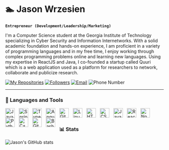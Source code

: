 # 🏊 Jason Wrzesien

**`Entrepreneur (Development/Leadership/Marketing)`**

I'm a Computer Science student at the Georgia Institute of Technology specializing in Cyber Security and Information Internetworks. With a solid academic foundation and hands-on experience, I am proficient in a variety of programming languages and in my free time, I enjoy working through complex programming problems online and learning new languages. Using my expertise in ReactJS and Java, I co-founded a startup called Quuri which is a web application used as a platform for researchers to network, collaborate and publicize research.

<p align="left">
    <a href="https://github.com/jasonwrzesien?tab=repositories">
        <img alt="My Repositories" src="https://custom-icon-badges.demolab.com/badge/-My%20Repos-blue?style=for-the-badge&logoColor=white&logo=repo"/></a> 
    <a href="https://github.com/jasonwrzesien?tab=followers">
        <img alt="Followers" src="https://custom-icon-badges.demolab.com/github/followers/jasonwrzesien?color=236ad3&labelColor=1155ba&style=for-the-badge&logo=person-add&label=Follow&logoColor=white"/></a> 
    <a href="mailto: jason.wrzesien@icloud.com">
        <img alt="Email" src="https://custom-icon-badges.demolab.com/badge/-jason.wrzesien@icloud.com-red?style=for-the-badge&logo=mention&logoColor=white"/></a>
    <a>
        <img alt="Phone Number" src="https://custom-icon-badges.demolab.com/badge/-770--742--1701-orange?style=for-the-badge&logo=phone&logoColor=white"/></a>
</p>

---

### 🧰 Languages and Tools

<img align="left" alt="Java" width="30px" style="padding-right:10px;" src="https://cdn.jsdelivr.net/gh/devicons/devicon/icons/java/java-original.svg"/>
<img align="left" alt="Spring" width="30px" style="padding-right:10px;" src="https://cdn.jsdelivr.net/gh/devicons/devicon/icons/spring/spring-original.svg" />
<img align="left" alt="TypeScript" width="30px" style="padding-right:10px;" src="https://cdn.jsdelivr.net/gh/devicons/devicon/icons/typescript/typescript-plain.svg" />
<img align="left" alt="Angular" width="30px" style="padding-right:10px;" src="https://cdn.jsdelivr.net/gh/devicons/devicon/icons/angularjs/angularjs-plain.svg" />
<img align="left" alt="Git" width="30px" style="padding-right:10px;" src="https://cdn.jsdelivr.net/gh/devicons/devicon/icons/git/git-original.svg" />
<img align="left" alt="Linux" width="30px" style="padding-right:10px;" src="https://cdn.jsdelivr.net/gh/devicons/devicon/icons/linux/linux-original.svg" />
<img align="left" alt="HTML" width="30px" style="padding-right:10px;" src="https://cdn.jsdelivr.net/gh/devicons/devicon/icons/html5/html5-plain.svg" />
<img align="left" alt="CSS" width="30px" style="padding-right:10px;" src="https://cdn.jsdelivr.net/gh/devicons/devicon/icons/css3/css3-plain.svg" />
<img align="left" alt="JavaScript" width="30px" style="padding-right:10px;" src="https://cdn.jsdelivr.net/gh/devicons/devicon/icons/javascript/javascript-plain.svg" />
<img align="left" alt="React" width="30px" style="padding-right:10px;" src="https://cdn.jsdelivr.net/gh/devicons/devicon/icons/react/react-original.svg" />
<img align="left" alt="NodeJS" width="30px" style="padding-right:10px;" src="https://cdn.jsdelivr.net/gh/devicons/devicon/icons/nodejs/nodejs-original.svg" />
<img align="left" alt="Python" width="30px" style="padding-right:10px;" src="https://cdn.jsdelivr.net/gh/devicons/devicon/icons/python/python-plain.svg" />
<img align="left" alt="C++" width="30px" style="padding-right:10px;" src="https://cdn.jsdelivr.net/gh/devicons/devicon/icons/cplusplus/cplusplus-line.svg" />
<img align="left" alt="GitHub" width="30px" style="padding-right:10px;" src="https://cdn.jsdelivr.net/gh/devicons/devicon/icons/github/github-original.svg" />
<img align="left" alt="Bash" width="30px" style="padding-right:10px;" src="https://cdn.jsdelivr.net/gh/devicons/devicon/icons/bash/bash-original.svg" />
<br />

#

### 📊 Stats

![Jason's GitHub stats](https://github-readme-stats.vercel.app/api?username=jasonwrzesien&show_icons=true&theme=gruvbox)

#

[linkedin]: https://www.linkedin.com/in/jason-wrzesien/
[website]: https://quuri.com/about
